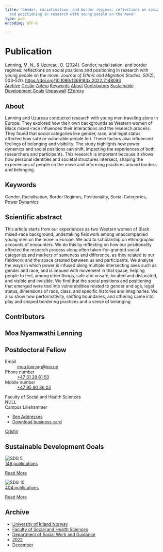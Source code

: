 ```yaml
---
title: 'Gender, racialisation, and border regimes: reflections on social positions
  and positioning in research with young people on the move'
type: pub
encoding: UTF-8

---
```

<h1>Publication</h1>
<article id="csl-bib-container-F7ZI3CI7" class="csl-bib-container">
  <div class="csl-bib-body"> <div class="csl-entry">Lønning, M. N., &#38; Uzureau, O. (2024). Gender, racialisation, and border regimes: reflections on social positions and positioning in research with young people on the move. <i>Journal of Ethnic and Migration Studies</i>, <i>50</i>(2), 503–520. <a href="https://doi.org/10.1080/1369183x.2022.2148093">https://doi.org/10.1080/1369183x.2022.2148093</a></div> </div>
  <div class="csl-bib-buttons">
    <a href="#taxonomy-article-F7ZI3CI7" alt="archive" class="csl-bib-button">Archive</a>
    <a href="https://app.cristin.no/results/show.jsf?id=2092405" alt="Cristin" class="csl-bib-button">Cristin</a>
    <a href="http://zotero.org/groups/5881554/items/F7ZI3CI7" alt="Zotero" class="csl-bib-button">Zotero</a>
    <a href="#keywords-article-F7ZI3CI7" alt="keywords" class="csl-bib-button">Keywords</a>
    <a href="#about-article-F7ZI3CI7" alt="about_pub" class="csl-bib-button">About</a>
    <a href="#contributors-article-F7ZI3CI7" alt="contributors" class="csl-bib-button">Contributors</a>
    <a href="#sdg-article-F7ZI3CI7" alt="sdg" class="csl-bib-button">Sustainable Development Goals</a>
    <a href="https://ntnuopen.ntnu.no/ntnu-xmlui/bitstream/11250/3084269/1/L%25C3%25B8nning%2b%2526%2bUzureau%2b2022.pdf" alt="Unpaywall" class="csl-bib-button">Unpaywall</a>
    <a href="https://ntnuopen.ntnu.no/ntnu-xmlui/bitstream/11250/3084269/1/L%25C3%25B8nning%2b%2526%2bUzureau%2b2022.pdf" alt="EZproxy" class="csl-bib-button">EZproxy</a>
  </div>
  <div id="csl-bib-meta-container-F7ZI3CI7"></div>
</article>
<div id="csl-bib-meta-F7ZI3CI7" class="csl-bib-meta">
  <article id="about-article-F7ZI3CI7" class="about_pub-article">
    <h1>About</h1>
    Lønning and Uzureau conducted research with young men traveling alone in Europe. They explored how their own backgrounds as Western women of Black mixed-race influenced their interactions and the research process. They found that social categories like gender, race, and legal status affected how safe or vulnerable people felt. These factors also influenced feelings of belonging and visibility. The study highlights how power dynamics and social positions can shift, impacting the experiences of both researchers and participants. This research is important because it shows how personal identities and societal structures intersect, shaping the experiences of people on the move and informing practices around borders and belonging.
  </article>
  <article id="keywords-article-F7ZI3CI7" class="keywords-article">
    <h1>Keywords</h1>
    Gender, Racialisation, Border Regimes, Positionality, Social Categories, Power Dynamics
  </article>
  <article id="abstract-article-F7ZI3CI7" class="abstract-article">
    <h1>Scientific abstract</h1>
    This article starts from our experiences as two Western women of Black mixed-race background, undertaking fieldwork among unaccompanied young men on the move in Europe. We add to scholarship on ethnographic accounts of encounters. We do this by reflecting on how our positionality affected the research process along often taken-for-granted social categories and markers of sameness and difference, as they related to our fieldwork and the space created between us and participants. We analyse the ways in which power is infused along multiple intersecting axes such as gender and race, and is imbued with movement in that space, helping people to feel, among other things, safe and unsafe, located and dislocated, and visible and invisible. We find that the social positions and positioning that emerged were tied into vulnerabilities related to gender and age, legal status, dimensions of race, class, and specific histories and imaginaries. We also show how performativity, shifting boundaries, and othering came into play and shaped bordering practices and a sense of belonging.
  </article>
  <article id="contributors-article-F7ZI3CI7" class="contributors-article">
    <h1>Contributors</h1>
    <div class="personas"> <div class="vrtx-hinn-person-card"> <div class="photo"> <i class="lar la-user-circle missing-person"></i> </div> <div class="info"> <hgroup><h1>Moa Nyamwathi Lønning</h1> <h2>Postdoctoral Fellow</h2> </hgroup><dl> <dt>Email</dt> <dd> <a href="mailto:moa.lonning@inn.no">moa.lonning@inn.no</a> </dd> <dt>Phone number</dt> <dd><a href="tel:+4761288150"> +47 61 28 81 50 </a></dd> <dt>Mobile number</dt> <dd><a href="tel:+4795803603"> +47 95 80 36 03 </a></dd> </dl> <p> Faculty of Social and Health Sciences<br> NULL<br> Campus Lillehammer </p> <ul class="vrtx-hinn-links"> <li><a href="https://www.inn.no/english/find-an-employee/moa-lonning.html#vrtx-hinn-addresses">See Addresses</a></li> <li><a href="https://www.inn.no/english/find-an-employee/moa-lonning.html?vrtx=vcf">Download business card</a></li> </ul> </div> </div> <a href="https://app.cristin.no/persons/show.jsf?id=526986" alt="Cristin URL" class="personas-cristin">Cristin</a> </div>
  </article>
  <article id="sdg-article-F7ZI3CI7" class="sdg-article">
    <h1>Sustainable Development Goals</h1>
    <div class="sdg-container"><div id="sdg5" class="sdg">
        <img src="{{< params subfolder >}}images/sdg/sdg05_en.png" class="image" alt="SDG 5">
        <div class="sdg-overlay">
          <a href="{{< params subfolder >}}en/archive/?sdg=5#archive" class="sdg-publication-count"><span>149</span> publications</a>
          <p><a href="https://sdgs.un.org/goals/goal5" class="sdg-read-more">Read More</a></p>
        </div>
      </div> <div id="sdg10" class="sdg">
        <img src="{{< params subfolder >}}images/sdg/sdg10_en.png" class="image" alt="SDG 10">
        <div class="sdg-overlay">
          <a href="{{< params subfolder >}}en/archive/?sdg=10#archive" class="sdg-publication-count"><span>404</span> publications</a>
          <p><a href="https://sdgs.un.org/goals/goal10" class="sdg-read-more">Read More</a></p>
        </div>
      </div></div>
  </article>
  <article id="taxonomy-article-F7ZI3CI7" class="taxonomy-article">
    <h1>Archive</h1>
    <ul>
      <li><a href="{{< params subfolder >}}en/archive/?key=3DCRN523">University of Inland Norway</a></li>
      <li><a href="{{< params subfolder >}}en/archive/?key=IDKFS3MX">Faculty of Social and Health Sciences</a></li>
      <li><a href="{{< params subfolder >}}en/archive/?key=CU4VFGCV">Department of Social Work and Guidance</a></li>
      <li><a href="{{< params subfolder >}}en/archive/?key=7UTH2T35">2022</a></li>
      <li><a href="{{< params subfolder >}}en/archive/?key=3LMPIBB7">December</a></li>
    </ul>
  </article>
</div>
